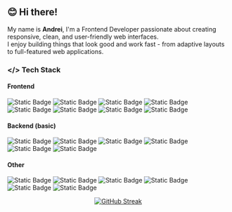 ## 😊 Hi there!
My name is **Andrei**, I'm a Frontend Developer passionate about creating responsive, clean, and user-friendly web interfaces.  
I enjoy building things that look good and work fast - from adaptive layouts to full-featured web applications.  

### </> Tech Stack 
#### Frontend 
![Static Badge](https://img.shields.io/badge/HTML-black?logo=html5)
![Static Badge](https://img.shields.io/badge/CSS-black?logo=css)
![Static Badge](https://img.shields.io/badge/Tailwind%20CSS-black?logo=Tailwind%20CSS)
![Static Badge](https://img.shields.io/badge/SASS%20%2F%20SCSS-black?logo=sass)
![Static Badge](https://img.shields.io/badge/JavaScript-black?logo=javascript)
![Static Badge](https://img.shields.io/badge/Vue.js-black?logo=Vue.js)
![Static Badge](https://img.shields.io/badge/Nuxt.js-black?logo=Nuxt)
![Static Badge](https://img.shields.io/badge/Pinia-black?logo=pinia)

#### Backend (basic)
![Static Badge](https://img.shields.io/badge/Node.js-black?logo=Node.js)
![Static Badge](https://img.shields.io/badge/Express.js-black?logo=express)
![Static Badge](https://img.shields.io/badge/MongoDB-black?logo=MongoDB)
![Static Badge](https://img.shields.io/badge/Mongoose-black?logo=Mongoose)
![Static Badge](https://img.shields.io/badge/JWT-black?logo=jsonwebtokens)
![Static Badge](https://img.shields.io/badge/WebSocket-black?logo=socketdotio)

#### Other
![Static Badge](https://img.shields.io/badge/Git-black?logo=git)
![Static Badge](https://img.shields.io/badge/Axios-black?logo=axios)
![Static Badge](https://img.shields.io/badge/BEM-black?logo=bem)
![Static Badge](https://img.shields.io/badge/Lighthouse-black?logo=lighthouse)
![Static Badge](https://img.shields.io/badge/Postman-black?logo=postman)
![Static Badge](https://img.shields.io/badge/Figma-black?logo=figma)

<div align="center">
<!-- GitHub Streak -->
  <a href="https://git.io/streak-stats"><img src="https://github-readme-streak-stats-zeta-ecru.vercel.app?user=Festralus%20&theme=vue-dark&border_radius=5" alt="GitHub Streak" /></a>
  <br>
</div>
